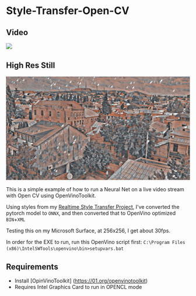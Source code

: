 # Style-Transfer-Open-CV

## Video
![](style-transfer/example/style_transfer_a.gif)

## High Res Still
![](style-transfer/example/high_res_style_transfer_a.jpg)

This is a simple example of how to run a Neural Net on a live video stream with Open CV using OpenVinoToolkit.

Using styles from my [Realtime Style Transfer Project](https://github.com/NeuralVFX/real-time-style-transfer), I've converted the pytorch model to `ONNX`, and then converted that to OpenVino optimized `BIN`+`XML`

Testing this on my Microsoft Surface, at 256x256, I get about 30fps.

In order for the EXE to run, run this OpenVino script first: `C:\Program Files (x86)\IntelSWTools\openvino\bin>setupvars.bat`

## Requirements
- Install [OpinVinoToolkit] (https://01.org/openvinotoolkit)
- Requires Intel Graphics Card to run in OPENCL mode
